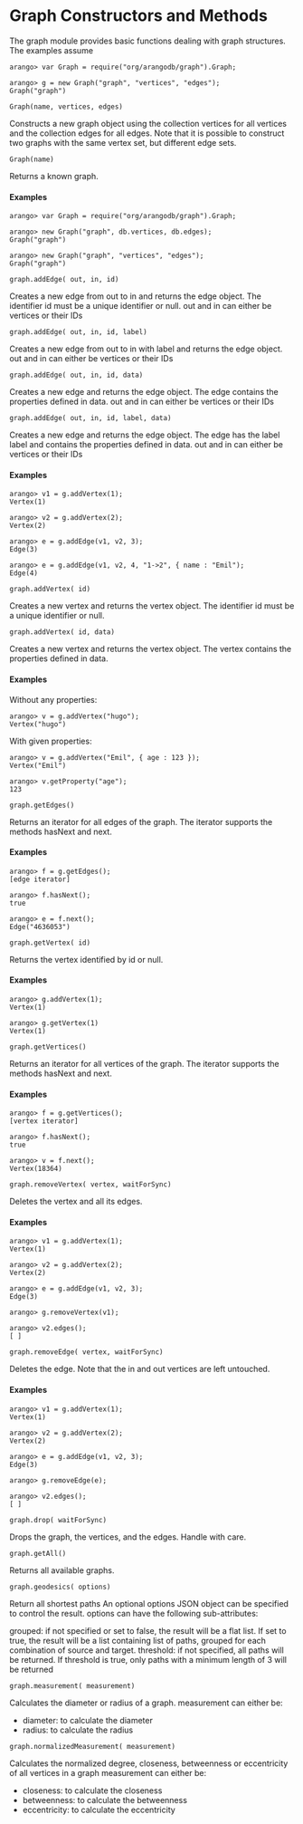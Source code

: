 <a name="graph_constructors_and_methods"></a>
# Graph Constructors and Methods


The graph module provides basic functions dealing with graph structures.  The
examples assume

	arango> var Graph = require("org/arangodb/graph").Graph;
	
	arango> g = new Graph("graph", "vertices", "edges");
	Graph("graph")

`Graph(name, vertices, edges)`

Constructs a new graph object using the collection vertices for all vertices and the collection edges for all edges. Note that it is possible to construct two graphs with the same vertex set, but different edge sets.

`Graph(name)`

Returns a known graph.

<a name="examples"></a>
#### Examples

	arango> var Graph = require("org/arangodb/graph").Graph;
	
	arango> new Graph("graph", db.vertices, db.edges);
	Graph("graph")
	
	arango> new Graph("graph", "vertices", "edges");
	Graph("graph")

`graph.addEdge( out, in, id)`

Creates a new edge from out to in and returns the edge object. The identifier id must be a unique identifier or null. out and in can either be vertices or their IDs

`graph.addEdge( out, in, id, label)`

Creates a new edge from out to in with label and returns the edge object. out and in can either be vertices or their IDs

`graph.addEdge( out, in, id, data)`

Creates a new edge and returns the edge object. The edge contains the properties defined in data. out and in can either be vertices or their IDs

`graph.addEdge( out, in, id, label, data)`

Creates a new edge and returns the edge object. The edge has the label label and contains the properties defined in data. out and in can either be vertices or their IDs

<a name="examples"></a>
#### Examples

	arango> v1 = g.addVertex(1);
	Vertex(1)
	
	arango> v2 = g.addVertex(2);
	Vertex(2)
	
	arango> e = g.addEdge(v1, v2, 3);
	Edge(3)
	
	arango> e = g.addEdge(v1, v2, 4, "1->2", { name : "Emil");
	Edge(4)

`graph.addVertex( id)`

Creates a new vertex and returns the vertex object. The identifier id must be a unique identifier or null.

`graph.addVertex( id, data)`

Creates a new vertex and returns the vertex object. The vertex contains the properties defined in data.

<a name="examples"></a>
#### Examples

Without any properties:

	arango> v = g.addVertex("hugo");
	Vertex("hugo")

With given properties:

	arango> v = g.addVertex("Emil", { age : 123 });
	Vertex("Emil")
	
	arango> v.getProperty("age");
	123

`graph.getEdges()`

Returns an iterator for all edges of the graph. The iterator supports the methods hasNext and next.

<a name="examples"></a>
#### Examples

	arango> f = g.getEdges();
	[edge iterator]
	
	arango> f.hasNext();
	true
	
	arango> e = f.next();
	Edge("4636053")

`graph.getVertex( id)`

Returns the vertex identified by id or null.

<a name="examples"></a>
#### Examples

	arango> g.addVertex(1);
	Vertex(1)

	arango> g.getVertex(1)
	Vertex(1)

`graph.getVertices()`

Returns an iterator for all vertices of the graph. The iterator supports the methods hasNext and next.

<a name="examples"></a>
#### Examples

	arango> f = g.getVertices();
	[vertex iterator]
	
	arango> f.hasNext();
	true
	
	arango> v = f.next();
	Vertex(18364)

`graph.removeVertex( vertex, waitForSync)`

Deletes the vertex and all its edges.

<a name="examples"></a>
#### Examples

	arango> v1 = g.addVertex(1);
	Vertex(1)
	
	arango> v2 = g.addVertex(2);
	Vertex(2)
	
	arango> e = g.addEdge(v1, v2, 3);
	Edge(3)
	
	arango> g.removeVertex(v1);
	
	arango> v2.edges();
	[ ]

`graph.removeEdge( vertex, waitForSync)`

Deletes the edge. Note that the in and out vertices are left untouched.

<a name="examples"></a>
#### Examples

	arango> v1 = g.addVertex(1);
	Vertex(1)
	
	arango> v2 = g.addVertex(2);
	Vertex(2)
	
	arango> e = g.addEdge(v1, v2, 3);
	Edge(3)
	
	arango> g.removeEdge(e);
	
	arango> v2.edges();
	[ ]

`graph.drop( waitForSync)`

Drops the graph, the vertices, and the edges. Handle with care.


`graph.getAll()`

Returns all available graphs.

`graph.geodesics( options)`

Return all shortest paths An optional options JSON object can be specified to control the result. options can have the following sub-attributes:

grouped: if not specified or set to false, the result will be a flat list. If set to true, the result will be a list containing list of paths, grouped for each combination of source and target.
threshold: if not specified, all paths will be returned. If threshold is true, only paths with a minimum length of 3 will be returned

`graph.measurement( measurement)`

Calculates the diameter or radius of a graph. measurement can either be:

* diameter: to calculate the diameter
* radius: to calculate the radius

`graph.normalizedMeasurement( measurement)`

Calculates the normalized degree, closeness, betweenness or eccentricity of all vertices in a graph measurement can either be:

* closeness: to calculate the closeness
* betweenness: to calculate the betweenness
* eccentricity: to calculate the eccentricity

<!--
@verbinclude graph-setup

@anchor JSModuleGraphGraphConstructor
@copydetails JSF_Graph_prototype_initialize

@CLEARPAGE
@anchor JSModuleGraphGraphAddEdge
@copydetails JSF_Graph_prototype_addEdge

@CLEARPAGE
@anchor JSModuleGraphGraphAddVertex
@copydetails JSF_Graph_prototype_addVertex

@CLEARPAGE
@anchor JSModuleGraphGraphGetEdges
@copydetails JSF_Graph_prototype_getEdges

@CLEARPAGE
@anchor JSModuleGraphGraphGetVertex
@copydetails JSF_Graph_prototype_getVertex

@CLEARPAGE
@anchor JSModuleGraphGraphGetVertices
@copydetails JSF_Graph_prototype_getVertices

@CLEARPAGE
@anchor JSModuleGraphGraphRemoveVertex
@copydetails JSF_Graph_prototype_removeVertex

@CLEARPAGE
@anchor JSModuleGraphGraphRemoveEdge
@copydetails JSF_Graph_prototype_removeEdge

@CLEARPAGE
@anchor JSModuleGraphGraphDrop
@copydetails JSF_Graph_prototype_drop

@CLEARPAGE
@anchor JSModuleGraphGraphGetAll
@copydetails JSF_graph_getAll

@CLEARPAGE
@anchor JSModuleGraphGraphGeodesics
@copydetails JSF_Graph_prototype_geodesics

@CLEARPAGE
@anchor JSModuleGraphGraphMeasurement
@copydetails JSF_Graph_prototype_measurement

@CLEARPAGE
@anchor JSModuleGraphGraphNormalizedMeasurement
@copydetails JSF_Graph_prototype_normalizedMeasurement

@CLEARPAGE
-->